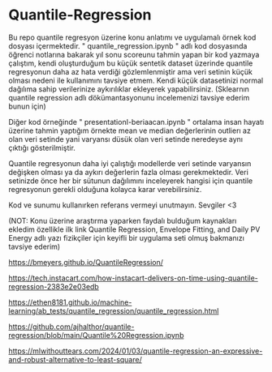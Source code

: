 # Quantile-Regression

Bu repo quantile regresyon üzerine konu anlatımı ve uygulamalı örnek kod dosyası içermektedir.
" quantile_regression.ipynb " adlı kod dosyasında öğrenci notlarına bakarak yıl sonu scoreunu tahmin yapan bir kod yazmaya çalıştım, kendi oluşturduğum bu küçük sentetik dataset üzerinde quantile regresyonun daha az hata verdiği gözlemlenmiştir ama veri setinin küçük olması nedeni ile kullanımını tavsiye etmem. Kendi küçük datasetinizi normal dağılıma sahip verilerinize aykırılıklar ekleyerek yapabilirsiniz. (Sklearnın quantile regression adlı dökümantasyonunu incelemenizi tavsiye ederim bunun için)

Diğer kod örneğinde " presentationI-beriaacan.ipynb " ortalama insan hayatı üzerine tahmin yaptığım örnekte mean ve median değerlerinin outlierı  az olan veri setinde yani varyansı düsük olan veri setinde neredeyse aynı çıktığı gösterilmiştir. 

Quantile regresyonun daha iyi çalıştığı modellerde veri setinde varyansın değişken olması ya da aykırı değerlerin fazla olması gerekmektedir. Veri setinizde önce her bir sütunun dağılımını inceleyerek hangisi için quantile regresyonun gerekli olduğuna kolayca karar verebilirsiniz.

Kod ve sunumu kullanırken referans vermeyi unutmayın. Sevgiler <3

(NOT: Konu üzerine araştırma yaparken faydalı bulduğum kaynakları ekledim özellikle ilk link Quantile Regression, Envelope Fitting, and Daily PV Energy adlı yazı fizikçiler için keyifli bir uygulama seti olmuş bakmanızı tavsiye ederim)

https://bmeyers.github.io/QuantileRegression/

https://tech.instacart.com/how-instacart-delivers-on-time-using-quantile-regression-2383e2e03edb

https://ethen8181.github.io/machine-learning/ab_tests/quantile_regression/quantile_regression.html

https://github.com/ajhalthor/quantile-regression/blob/main/Quantile%20Regression.ipynb

https://mlwithouttears.com/2024/01/03/quantile-regression-an-expressive-and-robust-alternative-to-least-square/

